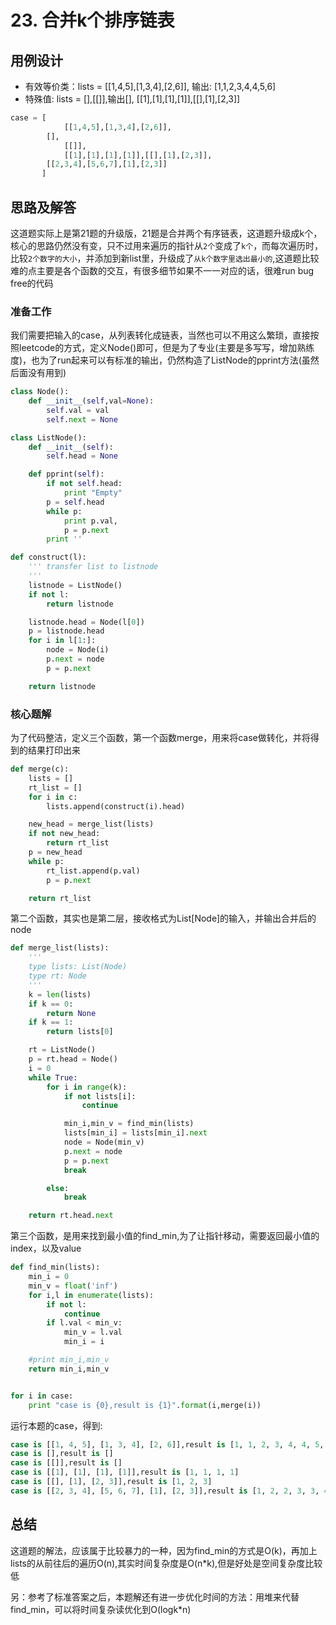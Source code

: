 # 23. 合并k个排序链表



## 用例设计

* 有效等价类：lists = [[1,4,5],[1,3,4],[2,6]], 输出: [1,1,2,3,4,4,5,6]
* 特殊值: lists = [],[[]],输出[], [[1],[1],[1],[1]],[[],[1],[2,3]]

```python
case = [
  			[[1,4,5],[1,3,4],[2,6]],
        [],
  			[[]],
  			[[1],[1],[1],[1]],[[],[1],[2,3]],
        [[2,3,4],[5,6,7],[1],[2,3]]
       ]
```



## 思路及解答

这道题实际上是第21题的升级版，21题是合并两个有序链表，这道题升级成k个，核心的思路仍然没有变，只不过用来遍历的指针从`2个`变成了`k个`，而每次遍历时，比较`2个数字的大小`，并添加到新list里，升级成了`从k个数字里选出最小的`,这道题比较难的点主要是各个函数的交互，有很多细节如果不一一对应的话，很难run bug free的代码

### 准备工作

我们需要把输入的case，从列表转化成链表，当然也可以不用这么繁琐，直接按照leetcode的方式，定义Node()即可，但是为了专业(主要是多写写，增加熟练度)，也为了run起来可以有标准的输出，仍然构造了ListNode的pprint方法(虽然后面没有用到)

```python
class Node():
    def __init__(self,val=None):
        self.val = val
        self.next = None

class ListNode():
    def __init__(self):
        self.head = None

    def pprint(self):
        if not self.head:
            print "Empty"
        p = self.head
        while p:
            print p.val,
            p = p.next
        print ''

def construct(l):
    ''' transfer list to listnode
    '''
    listnode = ListNode()
    if not l:
        return listnode

    listnode.head = Node(l[0])
    p = listnode.head
    for i in l[1:]:
        node = Node(i)
        p.next = node
        p = p.next

    return listnode

```

### 核心题解

为了代码整洁，定义三个函数，第一个函数merge，用来将case做转化，并将得到的结果打印出来

```python
def merge(c):
    lists = []
    rt_list = []
    for i in c:
        lists.append(construct(i).head)

    new_head = merge_list(lists)
    if not new_head:
        return rt_list
    p = new_head
    while p:
        rt_list.append(p.val)
        p = p.next

    return rt_list
```

第二个函数，其实也是第二层，接收格式为List[Node]的输入，并输出合并后的node

```python
def merge_list(lists):
    '''
    type lists: List(Node)
    type rt: Node
    '''
    k = len(lists)
    if k == 0:
        return None
    if k == 1:
        return lists[0]

    rt = ListNode()
    p = rt.head = Node()
    i = 0
    while True:
        for i in range(k):
            if not lists[i]:
                continue

            min_i,min_v = find_min(lists)
            lists[min_i] = lists[min_i].next
            node = Node(min_v)
            p.next = node
            p = p.next
            break

        else:
            break

    return rt.head.next

```

第三个函数，是用来找到最小值的find_min,为了让指针移动，需要返回最小值的index，以及value

```python
def find_min(lists):
    min_i = 0
    min_v = float('inf')
    for i,l in enumerate(lists):
        if not l:
            continue
        if l.val < min_v:
            min_v = l.val
            min_i = i

    #print min_i,min_v
    return min_i,min_v


for i in case:
    print "case is {0},result is {1}".format(i,merge(i))

```

运行本题的case，得到:

```python
case is [[1, 4, 5], [1, 3, 4], [2, 6]],result is [1, 1, 2, 3, 4, 4, 5, 6]
case is [],result is []
case is [[]],result is []
case is [[1], [1], [1], [1]],result is [1, 1, 1, 1]
case is [[], [1], [2, 3]],result is [1, 2, 3]
case is [[2, 3, 4], [5, 6, 7], [1], [2, 3]],result is [1, 2, 2, 3, 3, 4, 5, 6, 7]
```



## 总结

这道题的解法，应该属于比较暴力的一种，因为find_min的方式是O(k)，再加上lists的从前往后的遍历O(n),其实时间复杂度是O(n*k),但是好处是空间复杂度比较低

另：参考了标准答案之后，本题解还有进一步优化时间的方法：用堆来代替find_min，可以将时间复杂读优化到O(logk*n)